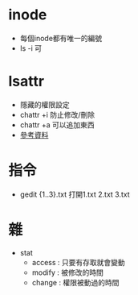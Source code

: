 # inode
* 每個inode都有唯一的編號
* ls -i 可

# lsattr
* 隱藏的權限設定
* chattr +i 防止修改/刪除
* chattr +a 可以追加東西
* [參考資料](https://www.runoob.com/linux/linux-comm-lsattr.html)

# 指令
* gedit {1..3}.txt 打開1.txt 2.txt 3.txt

# 雜
* stat 
   * access : 只要有存取就會變動
   * modify : 被修改的時間
   * change : 權限被動過的時間
